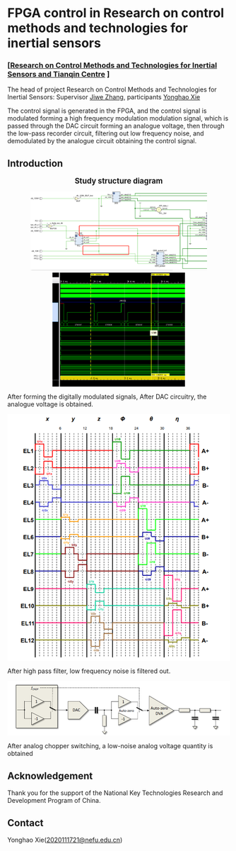 # FPGA control in Research on control methods and technologies for inertial sensors

### **[[Research on Control Methods and Technologies for Inertial Sensors and Tianqin Centre](https://tianqin.sysu.edu.cn/) ]**  
The head of project Research on Control Methods and Technologies for Inertial Sensors: Supervisor [Jiwe Zhang](https://cmee.nefu.edu.cn/info/1074/3442.htm), participants [Yonghao Xie](https://github.io/xieyonghao)   

The control signal is generated in the FPGA, and the control signal is modulated forming a high frequency modulation modulation signal, which is passed through the DAC circuit forming an analogue voltage, then through the low-pass recorder circuit, filtering out low frequency noise, and demodulated by the analogue circuit obtaining the control signal.

## Introduction
<p align="center">
  <big><b>Study structure diagram</b></big>
</p>

<p align="center">
  <img align="middle" width="400" src="data/sh.png"/><img align="middle" width="300" src="data/mod.png"/>
</p>

After forming the digitally modulated signals, After DAC circuitry, the analogue voltage is obtained.

<p align="center">
  <img align="middle" width="600" src="data/signal.png"/>
</p>

After high pass filter, low frequency noise is filtered out.
<p align="center">
  <img align="middle" width="600" src="data/chopper.png"/>
</p>

After analog chopper switching, a low-noise analog voltage quantity is obtained


## Acknowledgement

Thank you for the support of the National Key Technologies Research and Development Program of China.

## Contact

Yonghao Xie(2020111721@nefu.edu.cn)
